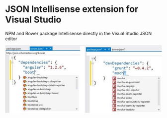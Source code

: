 JSON Intellisense extension for Visual Studio
=================

NPM and Bower package Intellisense directly in the Visual Studio JSON editor

![Screenshot](src/resources/screenshot.jpg)